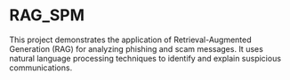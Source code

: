 # RAG_SPM
This project demonstrates the application of Retrieval-Augmented Generation (RAG) for analyzing phishing and scam messages. It uses natural language processing techniques to identify and explain suspicious communications.
